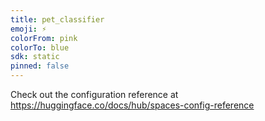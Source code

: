```yaml
---
title: pet_classifier
emoji: ⚡
colorFrom: pink
colorTo: blue
sdk: static
pinned: false
---
```


Check out the configuration reference at https://huggingface.co/docs/hub/spaces-config-reference